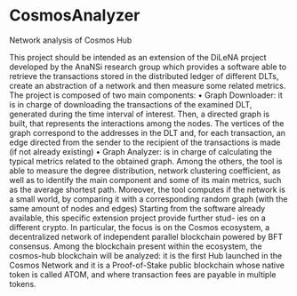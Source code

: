 # CosmosAnalyzer
Network analysis of Cosmos Hub

This project should be intended as an extension of the DiLeNA project developed by the
AnaNSi research group which provides a software able to retrieve the transactions stored in the
distributed ledger of different DLTs, create an abstraction of a network and then measure some
related metrics.
The project is composed of two main components:
• Graph Downloader: it is in charge of downloading the transactions of the examined
DLT, generated during the time interval of interest. Then, a directed graph is built, that
represents the interactions among the nodes. The vertices of the graph correspond to the
addresses in the DLT and, for each transaction, an edge directed from the sender to the
recipient of the transactions is made (if not already existing)
• Graph Analyzer: is in charge of calculating the typical metrics related to the obtained
graph. Among the others, the tool is able to measure the degree distribution, network
clustering coefficient, as well as to identify the main component and some of its main
metrics, such as the average shortest path. Moreover, the tool computes if the network is
a small world, by comparing it with a corresponding random graph (with the same amount
of nodes and edges)
Starting from the software already available, this specific extension project provide further stud-
ies on a different crypto. In particular, the focus is on the Cosmos ecosystem, a decentralized
network of independent parallel blockchain powered by BFT consensus. Among the blockchain
present within the ecosystem, the cosmos-hub blockchain will be analyzed: it is the first Hub
launched in the Cosmos Network and it is a Proof-of-Stake public blockchain whose native token
is called ATOM, and where transaction fees are payable in multiple tokens.
